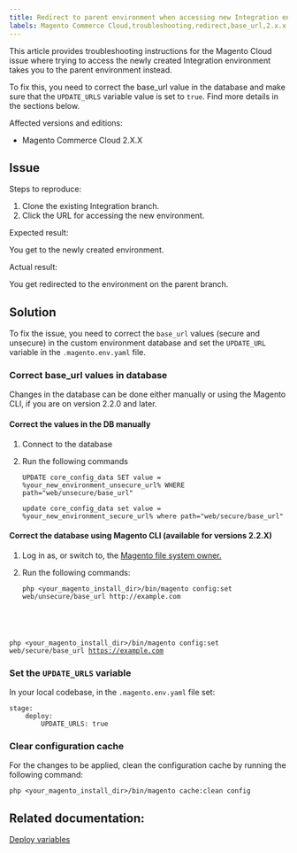 ```yaml
---
title: Redirect to parent environment when accessing new Integration environment 
labels: Magento Commerce Cloud,troubleshooting,redirect,base_url,2.x.x
---
```


This article provides troubleshooting instructions for the Magento Cloud issue where trying to access the newly created Integration environment takes you to the parent environment instead.

To fix this, you need to correct the base\_url value in the database and make sure that the `` UPDATE_URLS `` variable value is set to `` true ``. Find more details in the sections below.

Affected versions and editions:

* Magento Commerce Cloud 2.X.X

## Issue

Steps to reproduce:

1. Clone the existing Integration branch.
1. Click the URL for accessing the new environment.

Expected result:

You get to the newly created environment.

Actual result:

You get redirected to the environment on the parent branch.

## Solution

To fix the issue, you need to correct the `` base_url `` values (secure and unsecure) in the custom environment database and set the `` UPDATE_URL `` variable in the `` .magento.env.yaml `` file.

### Correct base\_url values in database

Changes in the database can be done either manually or using the Magento CLI, if you are on version 2.2.0 and later.

#### Correct the values in the DB manually

1. Connect to the database 
1. Run the following commands
    
    <pre><code class="language-sql">UPDATE core_config_data SET value = %your_new_environment_unsecure_url% WHERE path="web/unsecure/base_url"</code></pre>
    
    
    
    <pre><code class="language-sql">update core_config_data set value = %your_new_environment_secure_url% where path="web/secure/base_url"<code></code></code></pre>
    
    

#### Correct the database using Magento CLI (available for versions 2.2.X)

1. Log in as, or switch to, the [Magento file system owner.](https://devdocs.magento.com/guides/v2.2/install-gde/prereq/apache-user.html)
1. Run the following commands:
    
    <pre><code class="language-bash">php &lt;your_magento_install_dir>/bin/magento config:set web/unsecure/base_url http://example.com
php &lt;your_magento_install_dir>/bin/magento config:set web/secure/base_url https://example.com</code></pre>
    
    

### Set the `` UPDATE_URLS `` variable

In your local codebase, in the <code class="highlighter-rouge">.magento.env.yaml</code> file set:

    stage:
        deploy:
            UPDATE_URLS: true

###  Clear configuration cache

For the changes to be applied, clean the configuration cache by running the following command:

<pre><code class="language-bash">php &lt;your_magento_install_dir>/bin/magento cache:clean config</code></pre>

## Related documentation:

[Deploy variables](https://devdocs.magento.com/guides/v2.2/cloud/env/variables-deploy.html#update_urls)